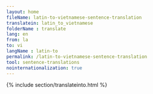 ```yaml
---
layout: home
fileName: latin-to-vietnamese-sentence-translation
translatein: latin_to_vietnamese
folderName : translate
lang: en
from: la
to: vi
langName : latin-to
permalink: /latin-to-vietnamese-sentence-translation
tool: sentence-translations
nointernationalization: true
---
```

{% include section/translateinto.html %}
